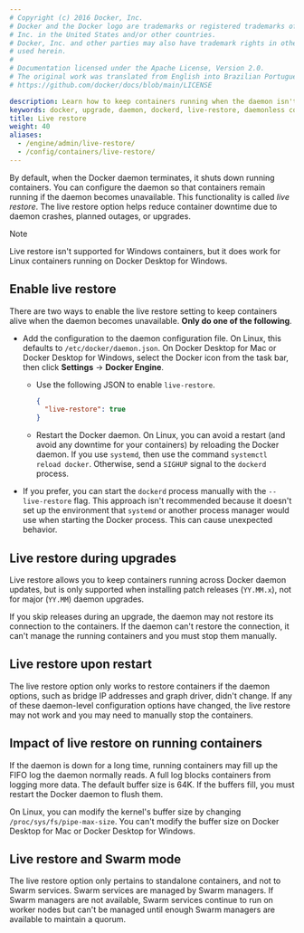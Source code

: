 ```yaml
---
# Copyright (c) 2016 Docker, Inc.
# Docker and the Docker logo are trademarks or registered trademarks of Docker,
# Inc. in the United States and/or other countries.
# Docker, Inc. and other parties may also have trademark rights in other terms
# used herein.
#
# Documentation licensed under the Apache License, Version 2.0.
# The original work was translated from English into Brazilian Portuguese.
# https://github.com/docker/docs/blob/main/LICENSE

description: Learn how to keep containers running when the daemon isn't available
keywords: docker, upgrade, daemon, dockerd, live-restore, daemonless container
title: Live restore
weight: 40
aliases:
  - /engine/admin/live-restore/
  - /config/containers/live-restore/
---
```

By default, when the Docker daemon terminates, it shuts down running containers.
You can configure the daemon so that containers remain running if the daemon
becomes unavailable. This functionality is called _live restore_. The live restore
option helps reduce container downtime due to daemon crashes, planned outages,
or upgrades.

> [!NOTE]
>
> Live restore isn't supported for Windows containers, but it does work for
> Linux containers running on Docker Desktop for Windows.

## Enable live restore

There are two ways to enable the live restore setting to keep containers alive
when the daemon becomes unavailable. **Only do one of the following**.

- Add the configuration to the daemon configuration file. On Linux, this
  defaults to `/etc/docker/daemon.json`. On Docker Desktop for Mac or Docker
  Desktop for Windows, select the Docker icon from the task bar, then click
  **Settings** -> **Docker Engine**.

  - Use the following JSON to enable `live-restore`.

    ```json
    {
      "live-restore": true
    }
    ```

  - Restart the Docker daemon. On Linux, you can avoid a restart (and avoid any
    downtime for your containers) by reloading the Docker daemon. If you use
    `systemd`, then use the command `systemctl reload docker`. Otherwise, send a
    `SIGHUP` signal to the `dockerd` process.

- If you prefer, you can start the `dockerd` process manually with the
  `--live-restore` flag. This approach isn't recommended because it doesn't
  set up the environment that `systemd` or another process manager would use
  when starting the Docker process. This can cause unexpected behavior.

## Live restore during upgrades

Live restore allows you to keep containers running across Docker daemon updates,
but is only supported when installing patch releases (`YY.MM.x`), not for
major (`YY.MM`) daemon upgrades.

If you skip releases during an upgrade, the daemon may not restore its
connection to the containers. If the daemon can't restore the connection, it
can't manage the running containers and you must stop them manually.

## Live restore upon restart

The live restore option only works to restore containers if the daemon options,
such as bridge IP addresses and graph driver, didn't change. If any of these
daemon-level configuration options have changed, the live restore may not work
and you may need to manually stop the containers.

## Impact of live restore on running containers

If the daemon is down for a long time, running containers may fill up the FIFO
log the daemon normally reads. A full log blocks containers from logging more
data. The default buffer size is 64K. If the buffers fill, you must restart
the Docker daemon to flush them.

On Linux, you can modify the kernel's buffer size by changing
`/proc/sys/fs/pipe-max-size`. You can't modify the buffer size on Docker Desktop for
Mac or Docker Desktop for Windows.

## Live restore and Swarm mode

The live restore option only pertains to standalone containers, and not to Swarm
services. Swarm services are managed by Swarm managers. If Swarm managers are
not available, Swarm services continue to run on worker nodes but can't be
managed until enough Swarm managers are available to maintain a quorum.
